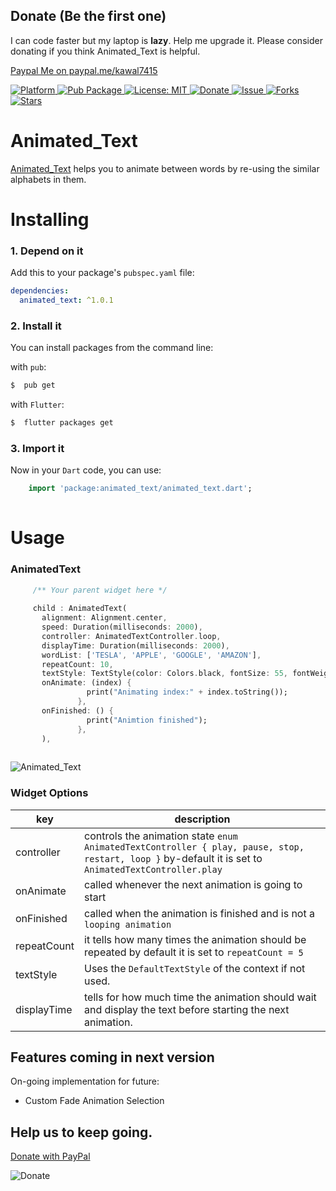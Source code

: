 ## Donate (Be the first one)

I can code faster but my laptop is **lazy**. Help me upgrade it. Please consider donating if you think Animated_Text is helpful. 

[Paypal Me on paypal.me/kawal7415](https://www.paypal.me/kawal7415)

  <a href="https://flutter.io">  
    <img src="https://img.shields.io/badge/Platform-Flutter-yellow.svg"  
      alt="Platform" />  
  </a> 
   <a href="https://pub.dartlang.org/packages/animated_text">  
    <img src="https://img.shields.io/pub/v/animated_text.svg"  
      alt="Pub Package" />  
  </a>
   <a href="https://opensource.org/licenses/MIT">  
    <img src="https://img.shields.io/badge/License-MIT-red.svg"  
      alt="License: MIT" />  
  </a>  
   <a href="https://www.paypal.me/kawal7415">  
    <img src="https://img.shields.io/badge/Donate-PayPal-green.svg"  
      alt="Donate" />  
  </a>
   <a href="https://github.com/kawal7415/animated_text/issues">  
    <img src="https://img.shields.io/github/issues/kawal7415/animated_text"  
      alt="Issue" />  
  </a> 
   <a href="https://github.com/kawal7415/animated_text/network">  
    <img src="https://img.shields.io/github/forks/kawal7415/animated_text"  
      alt="Forks" />  
  </a> 
   <a href="https://github.com/kawal7415/animated_text/stargazers">  
    <img src="https://img.shields.io/github/stars/kawal7415/animated_text"  
      alt="Stars" />  
  </a>

# Animated_Text

[Animated_Text](https://www.pub.dev/packages/animated_text) helps you to animate between words by re-using the similar alphabets in them.


# Installing

### 1. Depend on it
Add this to your package's `pubspec.yaml` file:

```yaml
dependencies:
  animated_text: ^1.0.1
```

### 2. Install it

You can install packages from the command line:

with `pub`:

```css
$  pub get
```

with `Flutter`:

```css
$  flutter packages get
```

### 3. Import it

Now in your `Dart` code, you can use: 

````dart
    import 'package:animated_text/animated_text.dart';
    
````


# Usage

 ### AnimatedText
 
 ````dart
      /** Your parent widget here */
      
      child : AnimatedText(
        alignment: Alignment.center,
        speed: Duration(milliseconds: 2000),
        controller: AnimatedTextController.loop,
        displayTime: Duration(milliseconds: 2000),
        wordList: ['TESLA', 'APPLE', 'GOOGLE', 'AMAZON'],
        repeatCount: 10,
        textStyle: TextStyle(color: Colors.black, fontSize: 55, fontWeight: FontWeight.w700),
        onAnimate: (index) {
                  print("Animating index:" + index.toString());
                },
        onFinished: () {
                  print("Animtion finished");
                },
        ),
      
   ````
 
<img src="https://github.com/kawal7415/animated_text/blob/master/animation.gif?raw=true" 
      alt="Animated_Text" /> 
  

### Widget Options
key | description
------------ | -------------
 controller | controls the animation state ````enum AnimatedTextController { play, pause, stop, restart, loop }```` by-default it is set to ````AnimatedTextController.play````
 onAnimate | called whenever the next animation is going to start
 onFinished | called when the animation is finished and is not a ````looping animation````
 repeatCount | it tells how many times the animation should be repeated by default it is set to ````repeatCount = 5````
 textStyle | Uses the ````DefaultTextStyle```` of the context if not used.
 displayTime | tells for how much time the animation should wait and display the text before starting the next animation.
 
 
## Features coming in next version
On-going implementation for future:
- Custom Fade Animation Selection

## Help us to keep going.

[Donate with PayPal](https://www.paypal.me/kawal7415)

<img src="https://github.com/kawal7415/animated_text/blob/master/support-us.gif?raw=true"  
      alt="Donate" />
